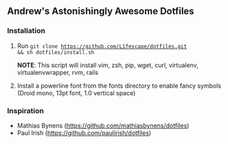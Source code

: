 ## Andrew's Astonishingly Awesome Dotfiles

### Installation
1. Run <code>git clone https://github.com/L1fescape/dotfiles.git && sh dotfiles/install.sh</code>
    <p><b>NOTE</b>: This script will install vim, zsh, pip, wget, curl, virtualenv, virtualenvwrapper, rvm, rails</p>
2. Install a powerline font from the fonts directory to enable fancy symbols (Droid mono, 13pt font, 1.0 vertical space)

### Inspiration
* Mathias Bynens (https://github.com/mathiasbynens/dotfiles)
* Paul Irish (https://github.com/paulirish/dotfiles)
